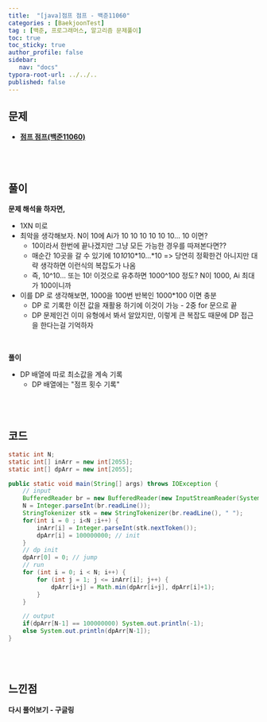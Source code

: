 ```yaml
---
title:  "[java]점프 점프 - 백준11060"
categories : [BaekjoonTest]
tag : [백준, 프로그래머스, 알고리즘 문제풀이]
toc: true
toc_sticky: true
author_profile: false
sidebar:
   nav: "docs"
typora-root-url: ../../..
published: false
---
```




## 문제

* **[점프 점프(백준11060)](https://www.acmicpc.net/problem/11060)**

<br><br>

## 풀이

**문제 해석을 하자면,**

* 1XN 미로
* 최악을 생각해보자. N이 10에 Ai가 10 10 10 10 10 10... 10 이면?
  * 10이라서 한번에 끝나겠지만 그냥 모든 가능한 경우를 따져본다면??
  * 매순간 10곳을 갈 수 있기에 10*10*10*10...*10 => 당연히 정확한건 아니지만 대략 생각하면 이런식의 복잡도가 나옴
  * 즉, 10^10... 또는 10! 이것으로 유추하면 1000^100 정도? N이 1000, Ai 최대가 100이니까
* 이를 DP 로 생각해보면, 1000을 100번 반복인 1000*100 이면 충분
  * DP 로 기록한 이전 값을 재활용 하기에 이것이 가능 - 2중 for 문으로 끝
  * DP 문제인건 이미 유형에서 봐서 알았지만, 이렇게 큰 복잡도 때문에 DP 접근을 한다는걸 기억하자

<br>

**풀이**

* DP 배열에 따로 최소값을 계속 기록
  * DP 배열에는 "점프 횟수 기록"

<br><br>

## 코드

```java
static int N;
static int[] inArr = new int[2055];
static int[] dpArr = new int[2055];

public static void main(String[] args) throws IOException {
    // input
    BufferedReader br = new BufferedReader(new InputStreamReader(System.in));
    N = Integer.parseInt(br.readLine());
    StringTokenizer stk = new StringTokenizer(br.readLine(), " ");
    for(int i = 0 ; i<N ;i++) {
        inArr[i] = Integer.parseInt(stk.nextToken());
        dpArr[i] = 100000000; // init
    }
    // dp init
    dpArr[0] = 0; // jump
    // run
    for (int i = 0; i < N; i++) {
        for (int j = 1; j <= inArr[i]; j++) {
            dpArr[i+j] = Math.min(dpArr[i+j], dpArr[i]+1);
        }
    }

    // output
    if(dpArr[N-1] == 100000000) System.out.println(-1);
    else System.out.println(dpArr[N-1]);
}
```

<br>**<br>**

## **느낀점**

**다시 풀어보기 - 구글링**
